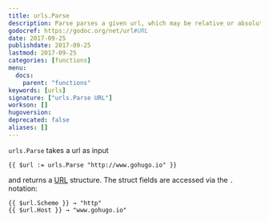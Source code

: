 ```yaml
---
title: urls.Parse
description: Parse parses a given url, which may be relative or absolute, into a URL structure.
godocref: https://godoc.org/net/url#URL
date: 2017-09-25
publishdate: 2017-09-25
lastmod: 2017-09-25
categories: [functions]
menu:
  docs:
    parent: "functions"
keywords: [urls]
signature: ["urls.Parse URL"]
workson: []
hugoversion:
deprecated: false
aliases: []
---
```


`urls.Parse` takes a url as input


```
{{ $url := urls.Parse "http://www.gohugo.io" }}
```

and returns a [URL](https://godoc.org/net/url#URL) structure. The struct fields are accessed via the `.` notation:

```
{{ $url.Scheme }} → "http"
{{ $url.Host }} → "www.gohugo.io"
```